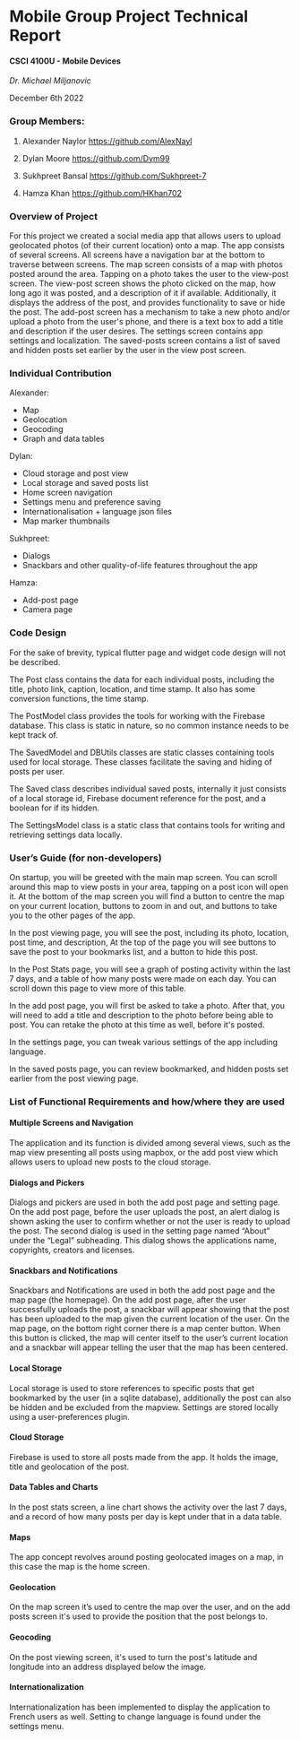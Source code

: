 



# Mobile Group Project Technical Report 

#### CSCI 4100U - Mobile Devices

*Dr. Michael Miljanovic*

December 6th 2022


### Group Members: 

1.  Alexander Naylor https://github.com/AlexNayl

2.  Dylan Moore https://github.com/Dym99

3.  Sukhpreet Bansal https://github.com/Sukhpreet-7

4.  Hamza Khan https://github.com/HKhan702


### Overview of Project 
For this project we created a social media app that allows users to upload geolocated photos (of their current location) onto a map. The app consists of several screens. All screens have a navigation bar at the bottom to traverse between screens.
The map screen consists of a map with photos posted around the area. Tapping on a photo takes the user to the view-post screen. 
The view-post screen shows the photo clicked on the map, how long ago it was posted, and a description of it if available. Additionally, it displays the address of the post, and provides functionality to save or hide the post.
The add-post screen has a mechanism to take a new photo and/or upload a photo from the user's phone, and there is a text box to add a title and description if the user desires. 
The settings screen contains app settings and localization.
The saved-posts screen contains a list of saved and hidden posts set earlier by the user in the view post screen.

### Individual Contribution  
Alexander:
 - Map
 - Geolocation
 - Geocoding
 - Graph and data tables 

Dylan:
- Cloud storage and post view
- Local storage and saved posts list
- Home screen navigation
- Settings menu and preference saving
- Internationalisation + language json files
- Map marker thumbnails

Sukhpreet:
- Dialogs
- Snackbars and other quality-of-life features throughout the app 

Hamza: 
- Add-post page
- Camera page


### Code Design  
For the sake of brevity, typical flutter page and widget code design will not be described.

The Post class contains the data for each individual posts, including the title, photo link, caption, location, and time stamp. It also has some conversion functions, the time stamp.

The PostModel class provides the tools for working with the Firebase database. This class is static in nature, so no common instance needs to be kept track of.

The SavedModel and DBUtils classes are static classes containing tools used for local storage. These classes facilitate the saving and hiding of posts per user.

The Saved class describes individual saved posts, internally it just consists of a local storage id, Firebase document reference for the post, and a boolean for if its hidden.

The SettingsModel class is a static class that contains tools for writing and retrieving settings data locally.






### User’s Guide (for non-developers) 
On startup, you will be greeted with the main map screen. You can scroll around this map to view posts in your area, tapping on a post icon will open it. At the bottom of the map screen you will find a button to centre the map on your current location, buttons to zoom in and out, and buttons to take you to the other pages of the app.

In the post viewing page, you will see the post, including its photo, location, post time, and description, At the top of the page you will see buttons to save the post to your bookmarks list, and a button to hide this post.

In the Post Stats page, you will see a graph of posting activity within the last 7 days, and a table of how many posts were made on each day. You can scroll down this page to view more of this table.

In the add post page, you will first be asked to take a photo. After that, you will need to add a title and description to the photo before being able to post. You can retake the photo at this time as well, before it's posted.

In the settings page, you can tweak various settings of the app including language.

In the saved posts page, you can review bookmarked, and hidden posts set earlier from the post viewing page.

### List of Functional Requirements and how/where they are used 

#### Multiple Screens and Navigation
The application and its function is divided among several views, such as the map view presenting all posts using mapbox, or the add post view which allows users to upload new posts to the cloud storage.

#### Dialogs and Pickers
Dialogs and pickers are used in both the add post page and setting page. On the add post page, before the user uploads the post, an alert dialog is shown asking the user  to confirm whether or not the user is ready to upload the post. The second dialog is used in the setting page named “About” under the “Legal” subheading. This dialog shows the applications name, copyrights, creators and licenses. 

#### Snackbars and Notifications
Snackbars and Notifications are used in both the add post page and the map page (the homepage). On the add post page, after the user successfully uploads the post, a snackbar will appear showing that the post has been uploaded to the map given the current location of the user. On the map page, on the bottom right corner there is a map center button. When this button is clicked, the map will center itself to the user’s current location and a snackbar will appear telling the user that the map has been centered. 

#### Local Storage
Local storage is used to store references to specific posts that get bookmarked by the user (in a sqlite database), additionally the post can also be hidden and be excluded from the mapview.
Settings are stored locally using a user-preferences plugin.

#### Cloud Storage
Firebase is used to store all posts made from the app. It holds the image, title and geolocation of the post.

#### Data Tables and Charts
In the post stats screen, a line chart shows the activity over the last 7 days, and a record of how many posts per day is kept under that in a data table.

#### Maps
The app concept revolves around posting geolocated images on a map, in this case the map is the home screen.

#### Geolocation
On the map screen it’s used to centre the map over the user, and on the add posts screen it's used to provide the position that the post belongs to.

#### Geocoding
On the post viewing screen, it's used to turn the post's latitude and longitude into an address displayed below the image.

#### Internationalization
Internationalization has been implemented to display the application to French users as well. Setting to change language is found under the settings menu.

